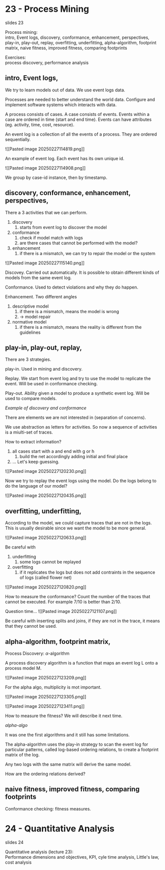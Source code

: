 # 23 - Process Mining
slides 23
  
Process mining:  
intro, Event logs, discovery, conformance, enhancement, perspectives, play-in, play-out, replay, overfitting, underfitting, alpha-algorithm, footprint matrix, naive fitness, improved fitness, comparing footprints

Exercises:  
process discovery, performance analysis


## intro, Event logs, 

We try to learn models out of data.
We use event logs data.

Processes are needed to better understand the world data.
Configure and implement software systems which interacts with data.

A process consists of cases.
A case consists of events.
Events within a case are ordered in time (start and end time).
Events can have attributes (eg. activity, time, cost, resource).

An event log is a collection of all the events of a process.
They are ordered sequentially.

![[Pasted image 20250227114819.png]]

An example of event log.
Each event has its own unique id.

![[Pasted image 20250227114908.png]]

We group by case-id instance, then by timestamp.

## discovery, conformance, enhancement, perspectives, 

There a 3 activities that we can perform.
1. discovery
	1. starts from event log to discover the model
2. conformance
	1. check if model match with logs
	2. are there cases that cannot be performed with the model?
3. enhancement
	1. if there is a mismatch, we can try to repair the model or the system

![[Pasted image 20250227115140.png]]

Discovey.
Carried out automatically.
It is possible to obtain different kinds of models from the same event log.

Conformance.
Used to detect violations and why they do happen.

Enhancement.
Two different angles
1. descriptive model
	1. if there is a mismatch, means the model is wrong
	2. -> model repair
2. normative model
	1. if there is a mismatch, means the reality is different from the guidelines

## play-in, play-out, replay, 
There are 3 strategies.

play-in.
Used in mining and discovery.

Replay.
We start from event log and try to use the model to replicate the event.
Will be used in conformance checking.

Play-out.
Ability given a model to produce a synthetic event log.
Will be used to compare models.

*Example of discovery and conformance*

There are elements we are not interested in (separation of concerns).

We use abstraction as letters for activities.
So now a sequence of activities is a miulti-set of traces.

How to extract information?
1. all cases start with a and end with g or h
	1. build the net accordingly adding initial and final place
2. ...
Let's keep guessing.

![[Pasted image 20250227120230.png]]

Now we try to replay the event logs using the model.
Do the logs belong to do the language of our model?

![[Pasted image 20250227120435.png]]

## overfitting, underfitting, 

According to the model, we could capture traces that are not in the logs. This is usually desirable since we want the model to be more general.

![[Pasted image 20250227120633.png]]

Be careful with
1. underfitting
	1. some logs cannot be replayed
2. overfitting
	1. if it replicates the logs but does not add contraints in the sequence of logs (called flower net)

![[Pasted image 20250227120820.png]]

How to measure the conformance?
Count the number of the traces that cannot be executed.
For example 7/10 is better than 2/10.

Question time...
![[Pasted image 20250227121107.png]]

Be careful with inserting splits and joins, if they are not in the trace, it means that they cannot be used.

## alpha-algorithm, footprint matrix,
Process Discovery: $\alpha$-algorithm

A process discovery algorithm is a function that maps an event log L onto a process model M.

![[Pasted image 20250227123209.png]]

For the alpha algo, multiplicity is mot important.

![[Pasted image 20250227123305.png]]

![[Pasted image 20250227123411.png]]

How to measure the fitness? We will describe it next time.

*alpha-algo*

It was one the first algorithms and it still has some limitations.

The alpha-algorithm uses the play-in strategy  to scan the event log for particular patterns,  called log-based ordering relations,  to create a footprint matrix of the log.

Any two logs with the same matrix will derive the same model.

How are the ordering relations derived?






## naive fitness, improved fitness, comparing footprints
Conformance checking: fitness measures.











# 24 - Quantitative Analysis
slides 24

Quantitative analysis (lecture 23):  
Performance dimensions and objectives, KPI, cyle time analysis, Little's law, cost analysis
